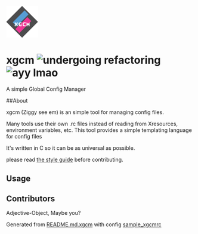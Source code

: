 ![xgcm-logo][xgcm-logo]

# xgcm  ![undergoing refactoring][under-refactoring] ![ayy lmao][eyy-lmao]

A simple Global Config Manager

##About

xgcm (Ziggy see em) is an simple tool for managing config files.

Many tools use their own .rc files instead of reading from 
Xresources, environment variables, etc. 
This tool provides a simple templating language for config files

It's written in C so it can be as universal as possible.

please read [the style guide](STYLE.md) before contributing.

## Usage 



## Contributors

 Adjective-Object, Maybe you?



Generated from [README.md.xgcm](README.md.xgcm) with config [sample_xgcmrc](sample_xgcmrc)




[under-refactoring]: https://img.shields.io/badge/under-refactoring-FF530D.svg?style=flat-square
[eyy-lmao]: https://img.shields.io/badge/eyy-lmao-00A388.svg?style=flat-square
[alien]: http://i3.kym-cdn.com/entries/icons/original/000/014/178/alien.jpg
[xgcm-logo]: ./xgcm_logo.svg

<style>
img[alt="xgcm-logo"] {
    width: 64pt;
    margin:auto;
}

</style>
